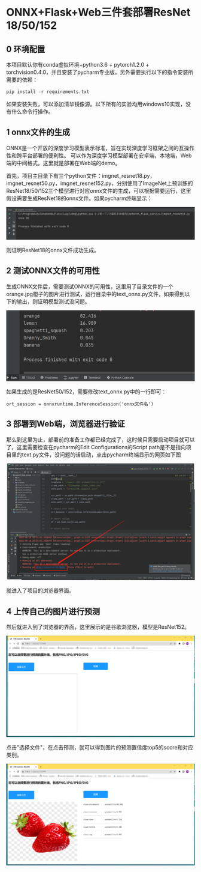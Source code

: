 # ONNX+Flask+Web三件套部署ResNet 18/50/152

## 0 环境配置

本项目默认你有conda虚拟环境+python3.6 + pytorch1.2.0 + torchvision0.4.0，并且安装了pycharm专业版，另外需要执行以下的指令安装所需要的依赖：

```python
pip install -r requirements.txt
```

如果安装失败，可以添加清华镜像源。以下所有的实验均用windows10实现，没有什么命令行操作。

## 1 onnx文件的生成

ONNX是一个开放的深度学习模型表示标准，旨在实现深度学习框架之间的互操作性和跨平台部署的便利性。 可以作为深度学习模型部署在安卓端，本地端，Web端的中间格式。这里就是部署在Web端的demo。

首先，项目主目录下有三个python文件：imgnet_resnet18.py，imgnet_resnet50.py，imgnet_resnet152.py，分别使用了ImageNet上预训练的ResNet18/50/152三个模型进行对应onnx文件的生成，可以根据需要运行，这里假设需要生成ResNet18的onnx文件。如果pycharm终端显示：

![image](https://github.com/Tcotyledons/AIDeploy/blob/main/pic/onnxOK.png)

则证明ResNet18的onnx文件成功生成。

## 2 测试ONNX文件的可用性

生成ONNX文件后，需要测试ONNX的可用性，这里用了目录文件的一个orange.jpg橙子的图片进行测试，运行目录中的text_onnx.py文件，如果得到以下的输出，则证明模型测试没问题。

![image](https://github.com/Tcotyledons/AIDeploy/blob/main/pic/testOK.png)

如果生成的是ResNet50/152，需要修改text_onnx.py中的一行即可：

```
ort_session = onnxruntime.InferenceSession('onnx文件名')
```

## 3 部署到Web端，浏览器进行验证

那么到这里为止，部署前的准备工作都已经完成了，这时候只需要启动项目就可以了，这里需要检查在pycharm的Edit Configurations的Script path是不是指向项目里的text.py文件，没问题的话启动，点击pycharm终端显示的网页如下图

![image](https://github.com/Tcotyledons/AIDeploy/blob/main/pic/allview.png)

就进入了项目的浏览器界面。

## 4 上传自己的图片进行预测

然后就进入到了浏览器的界面，这里展示的是谷歌浏览器，模型是ResNet152。

![image](https://github.com/Tcotyledons/AIDeploy/blob/main/pic/web.png)

点击"选择文件"，在点击预测，就可以得到图片的预测置信度top5的score和对应类别。

![image](https://github.com/Tcotyledons/AIDeploy/blob/main/pic/predict.jpg)
